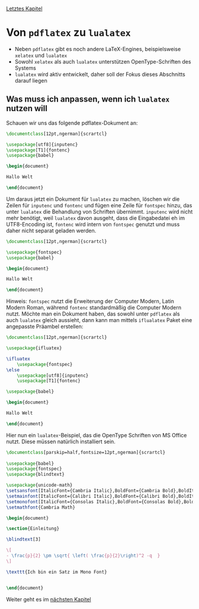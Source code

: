 [Letztes Kapitel](Kapitel13.md)

# Von ``pdflatex`` zu ``lualatex``

* Neben ``pdflatex`` gibt es noch andere LaTeX-Engines, beispielsweise ``xelatex`` und ``lualatex``
* Sowohl ``xelatex`` als auch ``lualatex`` unterstützen OpenType-Schriften des Systems
* ``lualatex`` wird aktiv entwickelt, daher soll der Fokus dieses Abschnitts darauf liegen


## Was muss ich anpassen, wenn ich ``lualatex`` nutzen will

Schauen wir uns das folgende pdflatex-Dokument an:

```latex
\documentclass[12pt,ngerman]{scrartcl}

\usepackage[utf8]{inputenc}
\usepackage[T1]{fontenc}
\usepackage{babel}

\begin{document}

Hallo Welt

\end{document}
```

Um daraus jetzt ein Dokument für ``lualatex`` zu machen, löschen wir die Zeilen für ``inputenc``  und ``fontenc`` und fügen eine Zeile für ``fontspec`` hinzu, das unter ``lualatex`` die Behandlung von Schriften übernimmt. ``inputenc`` wird nicht mehr benötigt, weil ``lualatex`` davon ausgeht, dass die Eingabedatei eh im UTF8-Encoding ist, ``fontenc`` wird intern von ``fontspec`` genutzt und muss daher nicht separat geladen werden. 

```latex
\documentclass[12pt,ngerman]{scrartcl}

\usepackage{fontspec}
\usepackage{babel}

\begin{document}

Hallo Welt

\end{document}
```

Hinweis: ``fontspec`` nutzt die Erweiterung der Computer Modern, Latin Modern Roman, während ``fontenc`` standardmäßig die Computer Modern nutzt. Möchte man ein Dokument haben, das sowohl unter ``pdflatex`` als auch ``lualatex`` gleich aussieht, dann kann man mittels ``iflualatex`` Paket eine angepasste Präambel erstellen:


```latex
\documentclass[12pt,ngerman]{scrartcl}

\usepackage{ifluatex}

\ifluatex 
    \usepackage{fontspec}
\else
    \usepackage[utf8]{inputenc}
    \usepackage[T1]{fontenc}

\usepackage{babel}

\begin{document}

Hallo Welt

\end{document}
```


Hier nun ein ``lualatex``-Beispiel, das die OpenType Schriften von MS Office nutzt. Diese müssen natürlich installiert sein.

```latex
\documentclass[parskip=half,fontsize=12pt,ngerman]{scrartcl}
 
\usepackage{babel}
\usepackage{fontspec}
\usepackage{blindtext}

\usepackage{unicode-math}
\setsansfont[ItalicFont={Cambria Italic},BoldFont={Cambria Bold},BoldItalicFont={Cambria Bold Italic}]{Cambria}
\setmainfont[ItalicFont={Calibri Italic},BoldFont={Calibri Bold},BoldItalicFont={Calibri Bold Italic}]{Calibri}
\setmonofont[ItalicFont={Consolas Italic},BoldFont={Consolas Bold},BoldItalicFont={Consolas Bold Italic}]{Consolas}
\setmathfont{Cambria Math}

\begin{document}

\section{Einleitung}

\blindtext[3]

\[
- \frac{p}{2} \pm \sqrt{ \left( \frac{p}{2}\right)^2 -q  }
\]

\texttt{Ich bin ein Satz im Mono Font}


\end{document}
```

Weiter geht es im [nächsten Kapitel](Kapitel5.md)
